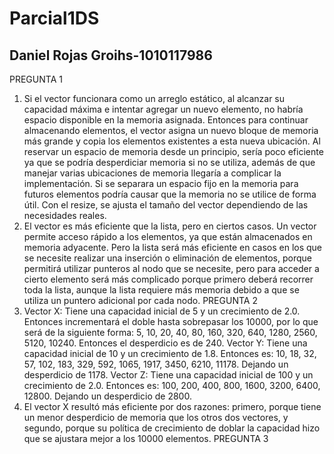# Parcial1DS
## Daniel Rojas Groihs-1010117986
PREGUNTA 1
1. Si el vector funcionara como un arreglo estático, al alcanzar su capacidad máxima e intentar agregar un nuevo elemento, no habría espacio disponible en la memoria asignada. Entonces para continuar almacenando elementos, el vector asigna un nuevo bloque de memoria más grande y copia los elementos existentes a esta nueva ubicación.
   Al reservar un espacio de memoria desde un principio, sería poco eficiente ya que se podría desperdiciar memoria si no se utiliza, además de que manejar varias ubicaciones de memoria llegaría a complicar la implementación. Si se separara un espacio fijo en la memoria para futuros elementos podría causar que la memoria no se utilice de forma útil. Con el resize, se ajusta el tamaño del vector dependiendo de las necesidades reales.
2. El vector es más eficiente que la lista, pero en ciertos casos. Un vector permite acceso rápido a los elementos, ya que están almacenados en memoria adyacente. Pero la lista será más eficiente en casos en los que se necesite realizar una inserción o eliminación de elementos, porque permitirá utilizar punteros al nodo que se necesite, pero para acceder a cierto elemento será más complicado porque primero deberá recorrer toda la lista, aunque la lista requiere más memoria debido a que se utiliza un puntero adicional por cada nodo.
PREGUNTA 2
1. Vector X: Tiene una capacidad inicial de 5 y un crecimiento de 2.0. Entonces incrementará el doble hasta sobrepasar los 10000, por lo que será de la siguiente forma: 5, 10, 20, 40, 80, 160, 320, 640, 1280, 2560, 5120, 10240. Entonces el desperdicio es de 240.
   Vector Y: Tiene una capacidad inicial de 10 y un crecimiento de 1.8. Entonces es: 10, 18, 32, 57, 102, 183, 329, 592, 1065, 1917, 3450, 6210, 11178. Dejando un desperdicio de 1178.
   Vector Z: Tiene una capacidad inicial de 100 y un crecimiento de 2.0. Entonces es: 100, 200, 400, 800, 1600, 3200, 6400, 12800. Dejando un desperdicio de 2800.
2. El vector X resultó más eficiente por dos razones: primero, porque tiene un menor desperdicio de memoria que los otros dos vectores, y segundo, porque su política de crecimiento de doblar la capacidad hizo que se ajustara mejor a los 10000 elementos.
PREGUNTA 3
